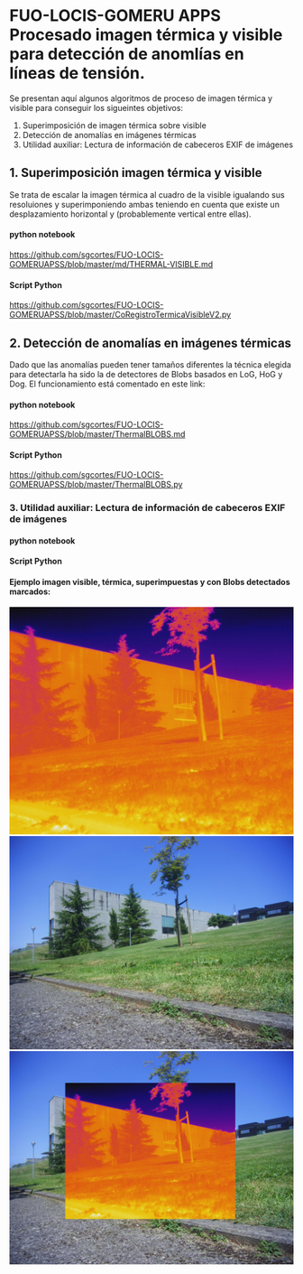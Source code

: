# FUO-LOCIS-GOMERU APPS Procesado imagen térmica y visible para detección de anomlías en líneas de tensión.
Se presentan aquí algunos algoritmos de proceso de imagen térmica y visible para conseguir los sigueintes objetivos:

1. Superimposición de imagen térmica sobre visible
2. Detección de anomalías en imágenes térmicas
3. Utilidad auxiliar: Lectura de información de cabeceros EXIF de imágenes

## 1. Superimposición imagen térmica y visible
Se trata de escalar la imagen térmica al cuadro de la visible igualando sus resoluiones y superimponiendo ambas teniendo en cuenta que existe un desplazamiento horizontal y (probablemente vertical entre ellas).

#### python notebook
https://github.com/sgcortes/FUO-LOCIS-GOMERUAPSS/blob/master/md/THERMAL-VISIBLE.md

#### Script Python
https://github.com/sgcortes/FUO-LOCIS-GOMERUAPSS/blob/master/CoRegistroTermicaVisibleV2.py

## 2. Detección de anomalías en imágenes térmicas
Dado que las anomalías pueden tener tamaños diferentes la técnica elegida para detectarla ha sido la de detectores de Blobs basados en LoG, HoG y Dog.
El funcionamiento está comentado en este link:
#### python notebook
https://github.com/sgcortes/FUO-LOCIS-GOMERUAPSS/blob/master/ThermalBLOBS.md

#### Script Python
https://github.com/sgcortes/FUO-LOCIS-GOMERUAPSS/blob/master/ThermalBLOBS.py

### 3. Utilidad auxiliar: Lectura de información de cabeceros EXIF de imágenes

#### python notebook

#### Script Python

#### Ejemplo imagen visible, térmica, superimpuestas y con Blobs detectados marcados:

![imagen térmica](https://github.com/sgcortes/FUO-LOCIS-GOMERUAPSS/blob/master/Termica/20190711_132654_R.jpg)
![imagen RGB](https://github.com/sgcortes/FUO-LOCIS-GOMERUAPSS/blob/master/RGB/AMBA0331.JPG)
![imagen compuesta](https://github.com/sgcortes/FUO-LOCIS-GOMERUAPSS/blob/master/superimposed/20190711_132654_RAMBA0331.JPG)

